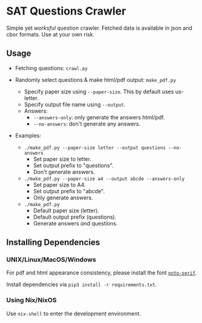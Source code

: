 # SAT Questions Crawler

Simple yet _worksful_ question crawler.
Fetched data is available in json and cbor formats.
Use at your own risk.

## Usage

- Fetching questions: `crawl.py`
- Randomly select questions & make html/pdf output: `make_pdf.py`
  - Specify paper size using `--paper-size`. This by default uses us-letter.
  - Specify output file name using `--output`.
  - Answers:
    - `--answers-only`: only generate the answers html/pdf.
    - `--no-answers`: don't generate any answers.

- Examples:
  - `./make_pdf.py --paper-size letter --output questions --no-answers`
    - Set paper size to letter.
    - Set output prefix to "questions".
    - Don't generate answers.
  - `./make_pdf.py --paper-size a4 --output abcde --answers-only`
    - Set paper size to A4.
    - Set output prefix to "abcde".
    - Only generate answers.
  - `./make_pdf.py`
    - Default paper size (letter).
    - Default output prefix (questions).
    - Generate answers _and_ questions.

## Installing Dependencies

### UNIX/Linux/MacOS/Windows

For pdf and html appearance consistency, please install the font [`noto-serif`](https://fonts.google.com/noto/specimen/Noto+Serif).

Install dependencies via `pip3 install -r requirements.txt`.

### Using Nix/NixOS

Use `nix-shell` to enter the development environment.
